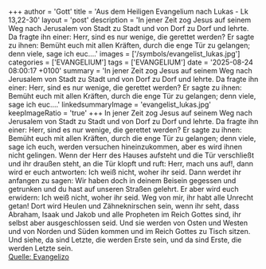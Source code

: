 +++
author = 'Gott'
title = 'Aus dem Heiligen Evangelium nach Lukas - Lk 13,22-30'
layout = 'post'
description = 'In jener Zeit zog Jesus auf seinem Weg nach Jerusalem von Stadt zu Stadt und von Dorf zu Dorf und lehrte. Da fragte ihn einer: Herr, sind es nur wenige, die gerettet werden? Er sagte zu ihnen: Bemüht euch mit allen Kräften, durch die enge Tür zu gelangen; denn viele, sage ich euc....'
images = ['/symbols/evangelist_lukas.jpg']
categories = ['EVANGELIUM']
tags = ['EVANGELIUM']
date = '2025-08-24 08:00:17 +0100'
summary = 'In jener Zeit zog Jesus auf seinem Weg nach Jerusalem von Stadt zu Stadt und von Dorf zu Dorf und lehrte. Da fragte ihn einer: Herr, sind es nur wenige, die gerettet werden? Er sagte zu ihnen: Bemüht euch mit allen Kräften, durch die enge Tür zu gelangen; denn viele, sage ich euc....'
linkedsummaryImage = 'evangelist_lukas.jpg'
keepImageRatio = 'true'
+++
In jener Zeit zog Jesus auf seinem Weg nach Jerusalem von Stadt zu Stadt und von Dorf zu Dorf und lehrte.
Da fragte ihn einer: Herr, sind es nur wenige, die gerettet werden? Er sagte zu ihnen:
Bemüht euch mit allen Kräften, durch die enge Tür zu gelangen; denn viele, sage ich euch, werden versuchen hineinzukommen, aber es wird ihnen nicht gelingen.<!--more-->
Wenn der Herr des Hauses aufsteht und die Tür verschließt und ihr draußen steht, an die Tür klopft und ruft: Herr, mach uns auf!, dann wird er euch antworten: Ich weiß nicht, woher ihr seid.
Dann werdet ihr anfangen zu sagen: Wir haben doch in deinem Beisein gegessen und getrunken und du hast auf unseren Straßen gelehrt.
Er aber wird euch erwidern: Ich weiß nicht, woher ihr seid. Weg von mir, ihr habt alle Unrecht getan!
Dort wird Heulen und Zähneknirschen sein, wenn ihr seht, dass Abraham, Isaak und Jakob und alle Propheten im Reich Gottes sind, ihr selbst aber ausgeschlossen seid.
Und sie werden von Osten und Westen und von Norden und Süden kommen und im Reich Gottes zu Tisch sitzen.
Und siehe, da sind Letzte, die werden Erste sein, und da sind Erste, die werden Letzte sein.<br> [Quelle: Evangelizo](https://evangeliumtagfuertag.org/DE/gospel)